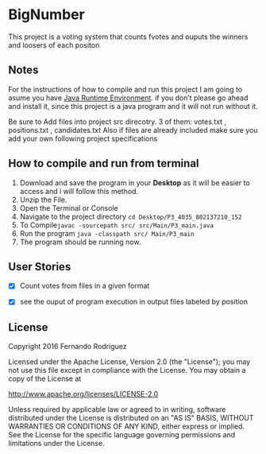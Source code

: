 # BigNumber

This project is a voting system that counts fvotes and ouputs the winners and loosers of each positon

## Notes

For the instructions of how to compile and run this project I am going to asume you have [Java Runtime Environment](http://www.oracle.com/technetwork/java/javase/downloads/jre8-downloads-2133155.html). if you don’t please go ahead and install it, since this project is a java program and it will not run without it.

Be sure to Add files into project src direcotry. 3 of them: votes.txt , positions.txt , candidates.txt 
Also if files are already included make sure you add your own following project specifications

## How to compile and run from terminal 

1. Download and save the program in your **Desktop** as it will be easier to access and i will follow this method.
2. Unzip the File.
3. Open the Terminal or Console 
4. Navigate to the project directory `cd Desktop/P3_4035_802137210_152`
5. To Compile`javac -sourcepath src/ src/Main/P3_main.java`
6. Run the program `java -classpath src/ Main/P3_main`
7. The program should be running now.

## User Stories

- [x] Count votes from files in a given format
- [x] see the ouput of program execution in output files labeled by position


## License

Copyright 2016 Fernando Rodriguez

Licensed under the Apache License, Version 2.0 (the "License");
you may not use this file except in compliance with the License.
You may obtain a copy of the License at

http://www.apache.org/licenses/LICENSE-2.0

Unless required by applicable law or agreed to in writing, software
distributed under the License is distributed on an "AS IS" BASIS,
WITHOUT WARRANTIES OR CONDITIONS OF ANY KIND, either express or implied.
See the License for the specific language governing permissions and
limitations under the License.
